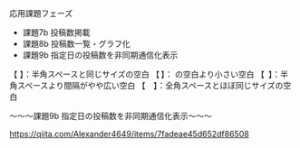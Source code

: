 応用課題フェーズ
* 課題7b 投稿数掲載
* 課題8b 投稿数一覧・グラフ化
* 課題9b 指定日の投稿数を非同期通信化表示

【&nbsp;】：半角スペースと同じサイズの空白
【&thinsp;】：&nbsp;の空白より小さい空白
【&ensp;】：半角スペースより間隔がやや広い空白
【&emsp;】：全角スペースとほぼ同じサイズの空白

〜〜〜課題9b 指定日の投稿数を非同期通信化表示〜〜〜

https://qiita.com/Alexander4649/items/7fadeae45d652df86508
